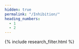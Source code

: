 ```yaml
---
hidden: true
permalink: "/Inhibition/"
heading_numbers:
  - 1
  - 2
---
```

{% include research_filter.html %}
